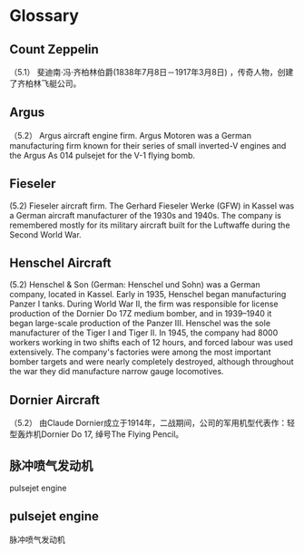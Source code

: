 # Glossary

## Count Zeppelin
（5.1）
斐迪南·冯·齐柏林伯爵(1838年7月8日－1917年3月8日) ，传奇人物，创建了齐柏林飞艇公司。

## Argus
（5.2） Argus aircraft engine firm.
Argus Motoren was a German manufacturing firm known for their series of small inverted-V engines and the Argus As 014 pulsejet for the V-1 flying bomb.

## Fieseler
(5.2) Fieseler aircraft firm. 
The Gerhard Fieseler Werke (GFW) in Kassel was a German aircraft manufacturer of the 1930s and 1940s. The company is remembered mostly for its military aircraft built for the Luftwaffe during the Second World War.

## Henschel Aircraft
(5.2)
Henschel & Son (German: Henschel und Sohn) was a German company, located in Kassel. 
Early in 1935, Henschel began manufacturing Panzer I tanks. During World War II, the firm was responsible for license production of the Dornier Do 17Z medium bomber, and in 1939–1940 it began large-scale production of the Panzer III. Henschel was the sole manufacturer of the Tiger I and Tiger II. In 1945, the company had 8000 workers working in two shifts each of 12 hours, and forced labour was used extensively. The company's factories were among the most important bomber targets and were nearly completely destroyed, although throughout the war they did manufacture narrow gauge locomotives.

## Dornier Aircraft
（5.2）
由Claude Dornier成立于1914年，二战期间，公司的军用机型代表作：轻型轰炸机Dornier Do 17, 绰号The Flying Pencil。

## 脉冲喷气发动机
pulsejet engine

## pulsejet engine
脉冲喷气发动机
